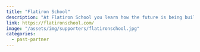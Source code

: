 ```yaml
---
title: "Flatiron School"
description: "At Flatiron School you learn how the future is being built, so you can change anything, starting with a new career in code, data science, or UX/UI design."
link: https://flatironschool.com/
image: "/assets/img/supporters/flatironschool.jpg"
categories:
  - past-partner
---
```

